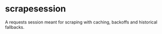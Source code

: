 # scrapesession
A requests session meant for scraping with caching, backoffs and historical fallbacks.

